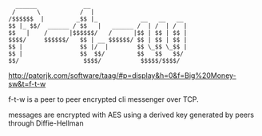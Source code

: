 ```
  ______             __                           
 /      \           /  |                          
/$$$$$$  |         _$$ |_            __   __   __ 
$$ |_ $$/  ______ / $$   |   ______ /  | /  | /  |
$$   |    /      |$$$$$$/   /      |$$ | $$ | $$ |
$$$$/     $$$$$$/   $$ | __ $$$$$$/ $$ | $$ | $$ |
$$ |                $$ |/  |        $$ \_$$ \_$$ |
$$ |                $$  $$/         $$   $$   $$/ 
$$/                  $$$$/           $$$$$/$$$$/  
```                                                                                        
http://patorjk.com/software/taag/#p=display&h=0&f=Big%20Money-sw&t=f-t-w                                                  

f-t-w is a peer to peer encrypted cli messenger over TCP.

messages are encrypted with AES using a derived key generated by peers through Diffie-Hellman